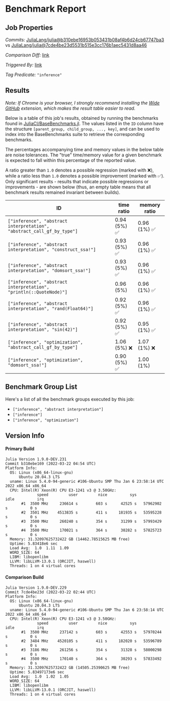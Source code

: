 # Benchmark Report

## Job Properties

*Commits:* [JuliaLang/julia@b310ebe16953b053431b08af4b6d24cb67747ba3](https://github.com/JuliaLang/julia/commit/b310ebe16953b053431b08af4b6d24cb67747ba3) vs [JuliaLang/julia@7cde4be23d5531b515e3cc176b1aec5431d8aa46](https://github.com/JuliaLang/julia/commit/7cde4be23d5531b515e3cc176b1aec5431d8aa46)

*Comparison Diff:* [link](https://github.com/JuliaLang/julia/compare/7cde4be23d5531b515e3cc176b1aec5431d8aa46..b310ebe16953b053431b08af4b6d24cb67747ba3)

*Triggered By:* [link](https://github.com/JuliaLang/julia/pull/44512#issuecomment-1074725703)

*Tag Predicate:* `"inference"`

## Results

*Note: If Chrome is your browser, I strongly recommend installing the [Wide GitHub](https://chrome.google.com/webstore/detail/wide-github/kaalofacklcidaampbokdplbklpeldpj?hl=en)
extension, which makes the result table easier to read.*

Below is a table of this job's results, obtained by running the benchmarks found in
[JuliaCI/BaseBenchmarks.jl](https://github.com/JuliaCI/BaseBenchmarks.jl). The values
listed in the `ID` column have the structure `[parent_group, child_group, ..., key]`,
and can be used to index into the BaseBenchmarks suite to retrieve the corresponding
benchmarks.

The percentages accompanying time and memory values in the below table are noise tolerances. The "true"
time/memory value for a given benchmark is expected to fall within this percentage of the reported value.

A ratio greater than `1.0` denotes a possible regression (marked with :x:), while a ratio less
than `1.0` denotes a possible improvement (marked with :white_check_mark:). Only significant results - results
that indicate possible regressions or improvements - are shown below (thus, an empty table means that all
benchmark results remained invariant between builds).

| ID | time ratio | memory ratio |
|----|------------|--------------|
| `["inference", "abstract interpretation", "abstract_call_gf_by_type"]` | 0.94 (5%) :white_check_mark: | 0.96 (1%) :white_check_mark: |
| `["inference", "abstract interpretation", "construct_ssa!"]` | 0.93 (5%) :white_check_mark: | 0.96 (1%) :white_check_mark: |
| `["inference", "abstract interpretation", "domsort_ssa!"]` | 0.93 (5%) :white_check_mark: | 0.96 (1%) :white_check_mark: |
| `["inference", "abstract interpretation", "println(::QuoteNode)"]` | 0.96 (5%)  | 0.96 (1%) :white_check_mark: |
| `["inference", "abstract interpretation", "rand(Float64)"]` | 0.92 (5%) :white_check_mark: | 0.96 (1%) :white_check_mark: |
| `["inference", "abstract interpretation", "sin(42)"]` | 0.92 (5%) :white_check_mark: | 0.95 (1%) :white_check_mark: |
| `["inference", "optimization", "abstract_call_gf_by_type"]` | 1.06 (5%) :x: | 1.07 (1%) :x: |
| `["inference", "optimization", "domsort_ssa!"]` | 0.90 (5%) :white_check_mark: | 1.00 (1%)  |

## Benchmark Group List

Here's a list of all the benchmark groups executed by this job:

- `["inference", "abstract interpretation"]`
- `["inference"]`
- `["inference", "optimization"]`

## Version Info

#### Primary Build

```
Julia Version 1.9.0-DEV.231
Commit b310ebe169 (2022-03-22 04:54 UTC)
Platform Info:
  OS: Linux (x86_64-linux-gnu)
      Ubuntu 20.04.3 LTS
  uname: Linux 5.4.0-94-generic #106-Ubuntu SMP Thu Jan 6 23:58:14 UTC 2022 x86_64 x86_64
  CPU: Intel(R) Xeon(R) CPU E3-1241 v3 @ 3.50GHz: 
              speed         user         nice          sys         idle          irq
       #1  3500 MHz     236614 s        603 s      42525 s   57962902 s          0 s
       #2  3501 MHz    4513835 s        411 s     181935 s   53595228 s          0 s
       #3  3500 MHz     260240 s        354 s      31299 s   57993429 s          0 s
       #4  3500 MHz     170021 s        364 s      30282 s   57825723 s          0 s
  Memory: 31.32097625732422 GB (14462.78515625 MB free)
  Uptime: 5.83418e6 sec
  Load Avg:  1.0  1.11  1.09
  WORD_SIZE: 64
  LIBM: libopenlibm
  LLVM: libLLVM-13.0.1 (ORCJIT, haswell)
  Threads: 1 on 4 virtual cores

```

#### Comparison Build

```
Julia Version 1.9.0-DEV.229
Commit 7cde4be23d (2022-03-22 02:44 UTC)
Platform Info:
  OS: Linux (x86_64-linux-gnu)
      Ubuntu 20.04.3 LTS
  uname: Linux 5.4.0-94-generic #106-Ubuntu SMP Thu Jan 6 23:58:14 UTC 2022 x86_64 x86_64
  CPU: Intel(R) Xeon(R) CPU E3-1241 v3 @ 3.50GHz: 
              speed         user         nice          sys         idle          irq
       #1  3500 MHz     237142 s        603 s      42553 s   57970244 s          0 s
       #2  3484 MHz    4520105 s        411 s     182020 s   53596789 s          0 s
       #3  3186 MHz     261256 s        354 s      31328 s   58000298 s          0 s
       #4  3500 MHz     170140 s        364 s      30293 s   57833492 s          0 s
  Memory: 31.32097625732422 GB (14505.25390625 MB free)
  Uptime: 5.83497173e6 sec
  Load Avg:  1.0  1.02  1.05
  WORD_SIZE: 64
  LIBM: libopenlibm
  LLVM: libLLVM-13.0.1 (ORCJIT, haswell)
  Threads: 1 on 4 virtual cores

```
